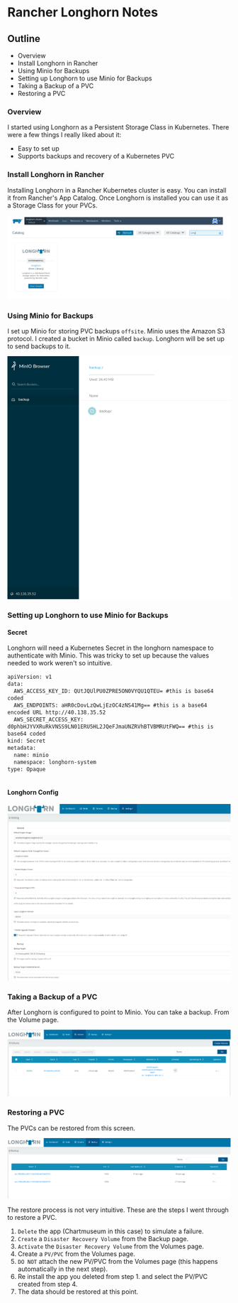 # Rancher Longhorn Notes


## Outline

+ Overview
+ Install Longhorn in Rancher
+ Using Minio for Backups
+ Setting up Longhorn to use Minio for Backups
+ Taking a Backup of a PVC
+ Restoring a PVC

### Overview

I started using Longhorn as a Persistent Storage Class in Kubernetes.
There were a few things I really liked about it:

+ Easy to set up
+ Supports backups and recovery of a Kubernetes PVC

### Install Longhorn in Rancher

Installing Longhorn in a Rancher Kubernetes cluster is easy.  You can
install it from Rancher's App Catalog.  Once Longhorn is installed you 
can use it as a Storage Class for your PVCs.


![Diagram](screenshots/setup-longhorn.png)

### Using Minio for Backups

I set up Minio for storing PVC backups `offsite`.  Minio uses the 
Amazon S3 protocol.  I created a bucket in Minio called `backup`.  Longhorn
will be set up to send backups to it.

![Diagram](screenshots/minio.png)

### Setting up Longhorn to use Minio for Backups

#### Secret

Longhorn will need a Kubernetes Secret in the longhorn namespace to 
authenticate with Minio. This was tricky to set up because the values
needed to work weren't so intuitive.

```
apiVersion: v1
data:
  AWS_ACCESS_KEY_ID: QUtJQUlPU0ZPRE5ON0VYQU1QTEU= #this is base64 coded
  AWS_ENDPOINTS: aHR0cDovLzQwLjEzOC4zNS41Mg== #this is a base64 encoded URL http://40.138.35.52
  AWS_SECRET_ACCESS_KEY: d0phbHJYVXRuRkVNSS9LN01ERU5HL2JQeFJmaUNZRVhBTVBMRUtFWQ== #this is base64 coded
kind: Secret
metadata:
  name: minio
  namespace: longhorn-system
type: Opaque


```

#### Longhorn Config

![Diagram](screenshots/longhorn-backup-setting.png)


### Taking a Backup of a PVC

After Longhorn is configured to point to Minio.  You can take a backup.  From the Volume page.

![Diagram](screenshots/volume-backup.png)


### Restoring a PVC

The PVCs can be restored from this screen.  

![Diagram](screenshots/backup.png)

The restore process is not very intuitive.  These are the steps I went through
to restore a PVC.

1. `Delete` the app (Chartmuseum in this case) to simulate a failure.
2. `Create` a `Disaster Recovery Volume` from the Backup page.
3. `Activate` the `Disaster Recovery Volume` from the Volumes page.
4. Create a `PV/PVC` from the Volumes page.
5. `DO NOT` attach the new PV/PVC from the Volumes page (this happens automatically in the next step). 
6. Re install the app you deleted from step 1. and select the PV/PVC created from step 4.  
7. The data should be restored at this point.
 
